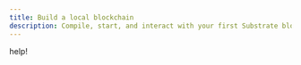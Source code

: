 ```yaml
---
title: Build a local blockchain
description: Compile, start, and interact with your first Substrate blockchain node.
---
```


help!
